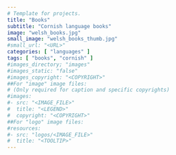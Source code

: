 ```yaml
---
# Template for projects.
title: "Books"
subtitle: "Cornish language books"
image: "welsh_books.jpg"
small_image: "welsh_books_thumb.jpg"
#small_url: "<URL>"
categories: [ "languages" ]
tags: [ "books", "cornish" ]
#images_directory; "images"
#images_static: "false"
#images_copyright: "<COPYRIGHT>"
##For "image" image files:
# (Only required for caption and specific copyrights)
#images:
#- src: "<IMAGE_FILE>"
#  title: "<LEGEND>"
#  copyright: "<COPYRIGHT>"
##For "logo" image files:
#resources:
#- src: "logos/<IMAGE_FILE>"
#  title: "<TOOLTIP>"
---
```


